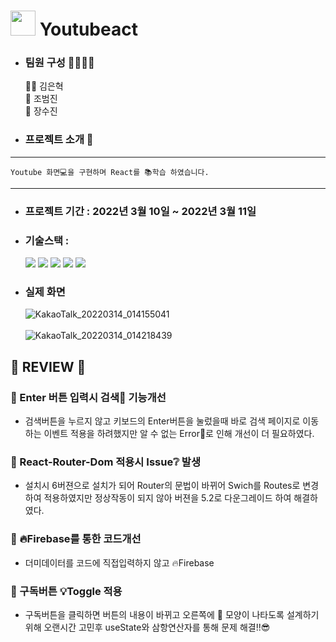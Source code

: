 # <img src="https://user-images.githubusercontent.com/71051838/158071544-090509cc-e0f3-4c96-a655-aa6e6819b9e2.png" width="40"/> Youtubeact  

* ### 팀원 구성 👨‍👩‍👧‍👦
    🐱‍🐉 김은혁  
    🐲 조범진  
    💊 장수진
    
* ### 프로젝트 소개 🎺
***
    Youtube 화면💻을 구현하며 React를 📚학습 하였습니다.
***    
* ### 프로젝트 기간 : 2022년 3월 10일 ~ 2022년 3월 11일
* ### 기술스택 :
    <img src="https://img.shields.io/badge/HTML-E34F26?style=flat-square&logo=HTML5&logoColor=white"/>
    <img src="https://img.shields.io/badge/CSS-1572B6?style=flat-square&logo=CSS3&logoColor=white"/>
    <img src="https://img.shields.io/badge/JavaScript-F7DF1E?style=flat-square&logo=JavaScript&logoColor=white"/>
    <img src="https://img.shields.io/badge/React-61DAFB?style=flat-square&logo=React&logoColor=white"/>
    <img src="https://img.shields.io/badge/Node.js-339933?style=flat-square&logo=Node.js&logoColor=white"/>
  
* ### 실제 화면
    ![KakaoTalk_20220314_014155041](https://user-images.githubusercontent.com/71051838/158069933-76a99347-1a0d-497f-89da-2d9cad0ec63f.png) <br><br>
![KakaoTalk_20220314_014218439](https://user-images.githubusercontent.com/71051838/158069934-77c1b8df-b427-4a87-81d3-83dc34387715.png)

## 🥇 REVIEW 🥇

### 📌 Enter 버튼 입력시 검색🔎 기능개선
* 검색버튼을 누르지 않고 키보드의 Enter버튼을 눌렀을때 바로 
검색 페이지로 이동하는 이벤트 적용을 하려했지만 알 수 없는 
Error💢로 인해 개선이 더 필요하였다.  

### 📌 React-Router-Dom 적용시 Issue❔ 발생
* 설치시 6버젼으로 설치가 되어 Router의 문법이 바뀌어 Swich를 
Routes로 변경하여 적용하였지만 정상작동이 되지 않아 버젼을 5.2로 다운그레이드 하여 해결하였다.  

### 📌 🔥Firebase를 통한 코드개선
* 더미데이터를 코드에 직접입력하지 않고 🔥Firebase

### 📌 구독버튼 💡Toggle 적용
* 구독버튼을 클릭하면 버튼의 내용이 바뀌고 오른쪽에 🔔 모양이 나타도록 설계하기 위해 
오랜시간 고민후 useState와 삼항연산자를 통해 문제 해결!!😎
